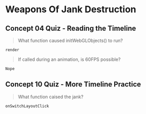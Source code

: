 # Weapons Of Jank Destruction

## Concept 04 Quiz - Reading the Timeline

> What function caused initWebGLObjects() to run?

`render`

> If called during an animation, is 60FPS possible?

`Nope`

## Concept 10 Quiz - More Timeline Practice

> What function caised the jank?

`onSwitchLayoutClick`
